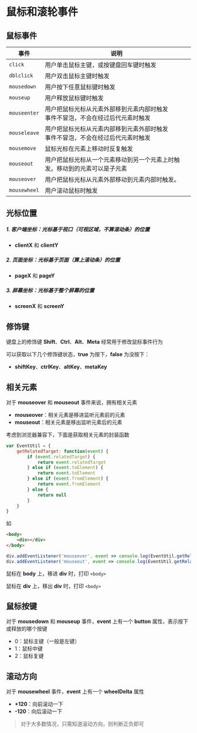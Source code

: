 # 鼠标和滚轮事件

## 鼠标事件

| 事件         | 说明                                                         |
| ------------ | ------------------------------------------------------------ |
| `click`      | 用户单击鼠标主键，或按键盘回车键时触发                       |
| `dblclick`   | 用户双击鼠标主键时触发                                       |
| `mousedown`  | 用户按下任意鼠标键时触发                                     |
| `mouseup`    | 用户释放鼠标键时触发                                         |
| `mouseenter` | 用户把鼠标光标从元素外部移到元素内部时触发<br />事件不冒泡，不会在经过后代元素时触发 |
| `mouseleave` | 用户把鼠标光标从元素内部移到元素外部时触发<br />事件不冒泡，不会在经过后代元素时触发 |
| `mousemove`  | 鼠标光标在元素上移动时反复触发                               |
| `mouseout`   | 用户把鼠标光标从一个元素移动到另一个元素上时触发。移动到的元素可以是子元素 |
| `mouseover`  | 用户把鼠标光标从元素外部移动到元素内部时触发。               |
| `mousewheel` | 用户滚动鼠标时触发                                           |

## 光标位置

##### 1. 客户端坐标：光标基于视口（可视区域，不算滚动条）的位置

- **clientX** 和 **clientY**

##### 2. 页面坐标：光标基于页面（算上滚动条）的位置

- **pageX** 和 **pageY**

##### 3. 屏幕坐标：光标基于整个屏幕的位置

- **screenX** 和 **screenY**

## 修饰键

键盘上的修饰键 **Shift**、**Ctrl**、**Alt**、**Meta** 经常用于修改鼠标事件行为

可以获取以下几个修饰键状态，**true** 为按下，**false** 为没按下：

- **shiftKey**、**ctrlKey**、**altKey**、**metaKey**

## 相关元素

对于 **mouseover** 和 **mouseout** 事件来说，拥有相关元素

- **mouseover**：相关元素是移进监听元素前的元素
- **mouseout**：相关元素是移出监听元素后的元素

考虑到浏览器兼容下，下面是获取相关元素的封装函数

```js
var EventUtil = {
    getRelatedTarget: function(event) {
        if (event.relatedTarget) {
            return event.relatedTarget
        } else if (event.toElement) {
            return event.toElement
        } else if (event.fromElement) {
            return event.fromElement
        } else {
			return null
        }
    }
}
```

如

```html
<body>
	<div></div>
</body>
```

```js
div.addEventListener('mouseover', event => console.log(EventUtil.getRelatedTarget(event)))
div.addEventListener('mouseout', event => console.log(EventUtil.getRelatedTarget(event)))
```

鼠标在 **body** 上，移进 **div** 时，打印 `<body>`

鼠标在 **div** 上，移出 **div** 时，打印 `<body>`

## 鼠标按键

对于 **mousedown** 和 **mouseup** 事件，**event** 上有一个 **button** 属性，表示按下或释放的哪个按键

- 0：鼠标主键（一般是左键）
- 1：鼠标中键
- 2：鼠标复键

## 滚动方向

对于 **mousewheel** 事件，**event** 上有一个 **wheelDelta** 属性

- **+120**：向前滚动一下
- **-120**：向后滚动一下

> 对于大多数情况，只需知道滚动方向，则判断正负即可
